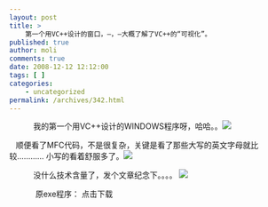 ```yaml
---
layout: post
title: >
    第一个用VC++设计的窗口，—，—大概了解了VC++的“可视化”。
published: true
author: moli
comments: true
date: 2008-12-12 12:12:00
tags: [ ]
categories:
    - uncategorized
permalink: /archives/342.html
---
```

&nbsp;&nbsp;&nbsp;&nbsp;&nbsp;&nbsp;&nbsp;&nbsp;&nbsp;&nbsp; 我的第一个用VC++设计的WINDOWS程序呀，哈哈。。![][1]

&nbsp;&nbsp; 顺便看了MFC代码，不是很复杂，关键是看了那些大写的英文字母就比较………… 小写的看着舒服多了。![][2]

&nbsp;&nbsp;&nbsp;&nbsp;&nbsp;&nbsp;&nbsp;&nbsp;&nbsp;&nbsp; 没什么技术含量了，发个文章纪念下。。。。 ![][3]

&nbsp;&nbsp;&nbsp;&nbsp;&nbsp;&nbsp;&nbsp;&nbsp;&nbsp;&nbsp;&nbsp; 原exe程序： 点击下载


  


 [1]: http://img.baidu.com/hi/face/i_f28.gif
 [2]: http://img.baidu.com/hi/face/i_f31.gif
 [3]: http://img.baidu.com/hi/face/i_f47.gif